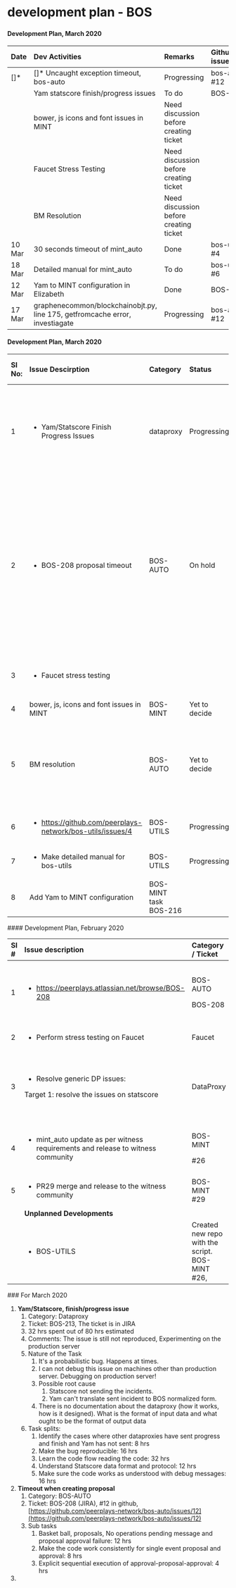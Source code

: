 # development plan - BOS

### 

#### Development Plan, March 2020

| **Date** | **Dev Activities** | **Remarks** | **Github/JIRA issue** |
| :--- | :--- | :--- | :--- |
| \[\]\* | \[\]\*  Uncaught exception timeout, bos-auto | Progressing | bos-auto \#12 |
|  | Yam statscore finish/progress issues | To do | BOS-213 |
|  | bower, js icons and font issues in MINT | Need discussion before creating ticket |  |
|  | Faucet Stress Testing | Need discussion before creating ticket |  |
|  | BM Resolution | Need discussion before creating ticket |  |
| 10 Mar | 30 seconds timeout of mint\_auto | Done | bos-utils \#4 |
| 18 Mar | Detailed manual for mint\_auto | To do | bos-utils \#6 |
| 12 Mar | Yam to MINT configuration in Elizabeth | Done | BOS-216 |
| 17 Mar | graphenecommon/blockchainobjt.py, line 175, getfromcache error, investiagate | Progressing | bos-auto \#12 |

#### Development Plan, March 2020

<table>
  <thead>
    <tr>
      <th style="text-align:left"><b>Sl No:</b>
      </th>
      <th style="text-align:left"><b>Issue Descirption</b>
      </th>
      <th style="text-align:left"><b>Category</b>
      </th>
      <th style="text-align:left"><b>Status</b>
      </th>
      <th style="text-align:left"><b>Effort in hrs</b>
      </th>
      <th style="text-align:left"><b>Target Date</b>
      </th>
      <th style="text-align:left"><b>Ticket</b>
      </th>
      <th style="text-align:left"><b>Comments</b>
      </th>
    </tr>
  </thead>
  <tbody>
    <tr>
      <td style="text-align:left">1</td>
      <td style="text-align:left">
        <ul>
          <li>Yam/Statscore Finish Progress Issues</li>
        </ul>
      </td>
      <td style="text-align:left">dataproxy</td>
      <td style="text-align:left">Progressing</td>
      <td style="text-align:left">40</td>
      <td style="text-align:left">2020/03/13</td>
      <td style="text-align:left">BOS-213</td>
      <td style="text-align:left">
        <p>The issue is still not reproduced,
          <br />Experimenting on the production server,</p>
        <p>32 hrs spent</p>
      </td>
    </tr>
    <tr>
      <td style="text-align:left">2</td>
      <td style="text-align:left">
        <ul>
          <li>BOS-208 proposal timeout</li>
        </ul>
      </td>
      <td style="text-align:left">BOS-AUTO</td>
      <td style="text-align:left">On hold</td>
      <td style="text-align:left">80</td>
      <td style="text-align:left"></td>
      <td style="text-align:left">
        <p>#12</p>
        <p>BOS-208</p>
      </td>
      <td style="text-align:left">
        <p>It needs a larger understanding of the system.
          <br />The issue takes time to reproduce each time (waiting time). And once the
          issue is noticed, it takes time to clear things in the queue.</p>
        <p>120 hrs spent.</p>
      </td>
    </tr>
    <tr>
      <td style="text-align:left">3</td>
      <td style="text-align:left">
        <ul>
          <li>Faucet stress testing</li>
        </ul>
      </td>
      <td style="text-align:left"></td>
      <td style="text-align:left"></td>
      <td style="text-align:left"></td>
      <td style="text-align:left">2020/03/20</td>
      <td style="text-align:left"></td>
      <td style="text-align:left">Yet to study the system and issues to make an estimate</td>
    </tr>
    <tr>
      <td style="text-align:left">4</td>
      <td style="text-align:left">bower, js, icons and font issues in MINT</td>
      <td style="text-align:left">BOS-MINT</td>
      <td style="text-align:left">Yet to decide</td>
      <td style="text-align:left"></td>
      <td style="text-align:left"></td>
      <td style="text-align:left"></td>
      <td style="text-align:left"></td>
    </tr>
    <tr>
      <td style="text-align:left">5</td>
      <td style="text-align:left">BM resolution</td>
      <td style="text-align:left">BOS-AUTO</td>
      <td style="text-align:left">Yet to decide</td>
      <td style="text-align:left"></td>
      <td style="text-align:left"></td>
      <td style="text-align:left"></td>
      <td style="text-align:left">Test for betting market resolution by placing bets for non-sequential
        betting market ids case.</td>
    </tr>
    <tr>
      <td style="text-align:left">6</td>
      <td style="text-align:left">
        <ul>
          <li><a href="https://github.com/peerplays-network/bos-utils/issues/4">https://github.com/peerplays-network/bos-utils/issues/4</a>
          </li>
        </ul>
      </td>
      <td style="text-align:left">BOS-UTILS</td>
      <td style="text-align:left">Progressing</td>
      <td style="text-align:left">4</td>
      <td style="text-align:left">2020/03/09</td>
      <td style="text-align:left">#4</td>
      <td style="text-align:left">30 Seconds timeout</td>
    </tr>
    <tr>
      <td style="text-align:left">7</td>
      <td style="text-align:left">
        <ul>
          <li>Make detailed manual for bos-utils</li>
        </ul>
      </td>
      <td style="text-align:left">BOS-UTILS</td>
      <td style="text-align:left">Progressing</td>
      <td style="text-align:left">2</td>
      <td style="text-align:left"></td>
      <td style="text-align:left">#6</td>
      <td style="text-align:left"></td>
    </tr>
    <tr>
      <td style="text-align:left">8</td>
      <td style="text-align:left">Add Yam to MINT configuration</td>
      <td style="text-align:left">BOS-MINT task
        <br />BOS-216</td>
      <td style="text-align:left"></td>
      <td style="text-align:left"></td>
      <td style="text-align:left"></td>
      <td style="text-align:left">BOS-216</td>
      <td style="text-align:left"></td>
    </tr>
  </tbody>
</table>#### Development Plan, February 2020

<table>
  <thead>
    <tr>
      <th style="text-align:left"><b>Sl #</b>
      </th>
      <th style="text-align:left"><b>Issue description</b>
      </th>
      <th style="text-align:left"><b>Category / Ticket</b>
      </th>
      <th style="text-align:left"><b>Status</b>
      </th>
      <th style="text-align:left"><b>Development effort</b>
      </th>
      <th style="text-align:left"><b>Target date</b>
      </th>
      <th style="text-align:left"><b>Comments</b>
      </th>
    </tr>
  </thead>
  <tbody>
    <tr>
      <td style="text-align:left">1</td>
      <td style="text-align:left">
        <ul>
          <li><a href="https://peerplays.atlassian.net/browse/BOS-208">https://peerplays.atlassian.net/browse/BOS-208</a>
          </li>
        </ul>
      </td>
      <td style="text-align:left">
        <p>BOS-AUTO</p>
        <p>BOS-208</p>
      </td>
      <td style="text-align:left">On hold</td>
      <td style="text-align:left">20 hrs</td>
      <td style="text-align:left">2020-02-21</td>
      <td style="text-align:left">Need further knowledge of the bos-auto eco system.</td>
    </tr>
    <tr>
      <td style="text-align:left">2</td>
      <td style="text-align:left">
        <ul>
          <li>Perform stress testing on Faucet</li>
        </ul>
      </td>
      <td style="text-align:left">Faucet</td>
      <td style="text-align:left">Open</td>
      <td style="text-align:left">4 hrs</td>
      <td style="text-align:left">2020-02-21</td>
      <td style="text-align:left"></td>
    </tr>
    <tr>
      <td style="text-align:left">3</td>
      <td style="text-align:left">
        <ul>
          <li>Resolve generic DP issues:</li>
        </ul>
        <p>Target 1: resolve the issues on statscore</p>
      </td>
      <td style="text-align:left">DataProxy</td>
      <td style="text-align:left">open</td>
      <td style="text-align:left">16 - 24 hrs</td>
      <td style="text-align:left">2020-02-26</td>
      <td style="text-align:left">The effort might vary based on issues found in statscore specific code</td>
    </tr>
    <tr>
      <td style="text-align:left">4</td>
      <td style="text-align:left">
        <ul>
          <li>mint_auto update as per witness requirements and release to witness community</li>
        </ul>
      </td>
      <td style="text-align:left">
        <p>BOS-MINT
          <br />
        </p>
        <p>#26</p>
      </td>
      <td style="text-align:left">In progress</td>
      <td style="text-align:left"></td>
      <td style="text-align:left"></td>
      <td style="text-align:left"></td>
    </tr>
    <tr>
      <td style="text-align:left">5</td>
      <td style="text-align:left">
        <ul>
          <li>PR29 merge and release to the witness community</li>
        </ul>
      </td>
      <td style="text-align:left">BOS-MINT
        <br />#29</td>
      <td style="text-align:left">In progress</td>
      <td style="text-align:left"></td>
      <td style="text-align:left"></td>
      <td style="text-align:left"></td>
    </tr>
    <tr>
      <td style="text-align:left"></td>
      <td style="text-align:left"><b>Unplanned Developments</b>
      </td>
      <td style="text-align:left"></td>
      <td style="text-align:left"></td>
      <td style="text-align:left"></td>
      <td style="text-align:left"></td>
      <td style="text-align:left"></td>
    </tr>
    <tr>
      <td style="text-align:left"></td>
      <td style="text-align:left">
        <ul>
          <li>BOS-UTILS</li>
        </ul>
      </td>
      <td style="text-align:left">Created new repo with the script.
        <br />BOS-MINT #26,
        <br />
      </td>
      <td style="text-align:left"></td>
      <td style="text-align:left"></td>
      <td style="text-align:left"></td>
      <td style="text-align:left">Second release for betting market conflicts.</td>
    </tr>
  </tbody>
</table>### For March 2020

1. **Yam/Statscore, finish/progress issue**
   1. Category: Dataproxy 
   2. Ticket: BOS-213, The ticket is in JIRA
   3. 32 hrs spent out of 80 hrs estimated
   4. Comments: The issue is still not reproduced, Experimenting on the production server
   5. Nature of the Task
      1. It's a probabilistic bug. Happens at times.
      2. I can not debug this issue on machines other than production server. Debugging on production server!
      3. Possible root cause
         1. Statscore not sending the incidents.
         2. Yam can't translate sent incident to BOS normalized form.
      4. There is no documentation about the dataproxy \(how it works, how is it designed\). What is the format of input data and what ought to be the format of output data
   6. Task splits:
      1. Identify the cases where other dataproxies have sent progress and finish and Yam has not sent: 8 hrs
      2. Make the bug reproducible: 16 hrs
      3. Learn the code flow reading the code: 32 hrs 
      4. Understand Statscore data format and protocol: 12 hrs
      5. Make sure the code works as understood with debug messages: 16 hrs
2. **Timeout when creating proposal**
   1. Category: BOS-AUTO
   2. Ticket: BOS-208 \(JIRA\), \#12 in github, [https://github.com/peerplays-network/bos-auto/issues/12](https://github.com/peerplays-network/bos-auto/issues/12)
   3. Sub tasks
      1. Basket ball, proposals, No operations pending message and proposal approval failure: 12 hrs
      2. Make the code work consistently for single event proposal and approval: 8 hrs
      3. Explicit sequential execution of approval-proposal-approval: 4 hrs
3. 
